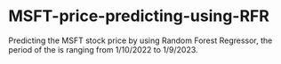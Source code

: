 # MSFT-price-predicting-using-RFR
Predicting the MSFT stock price by using Random Forest Regressor, the period of the is ranging from 1/10/2022 to 1/9/2023.
